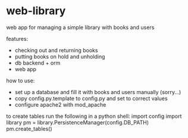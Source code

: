 # web-library
web app for managing a simple library with books and users

features:
+ checking out and returning books
+ putting books on hold and unholding
+ db backend + orm
+ web app

how to use:
+ set up a database and fill it with books and users manually (sorry...)
+ copy config.py.template to config.py and set to correct values
+ configure apache2 with mod_apache

to create tables run the following in a python shell:
	import config
	import library
	pm = library.PersistenceManager(config.DB_PATH)
	pm.create_tables()
